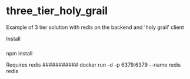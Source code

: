 # three_tier_holy_grail
Example of 3 tier solution with redis on the backend and 'holy grail' client

Install
#####
npm install

Requires redis
###########
docker run -d -p 6379:6379 --name redis redis

